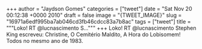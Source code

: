
+++
author = "Jaydson Gomes"
categories = ["tweet"]
date = "Sat Nov 20 00:12:38 +0000 2010"
draft = false
image = "{TWEET_IMAGE}"
slug = "16971a6edf995ba7ab046cd3fb46cdcc83a7b8ac"
tags = ["tweet"]
title = """Loko! RT @lucnascimento S..."""
+++
Loko! RT @lucnascimento Stephen King escreveu: Christine, O Cemitério Maldito, A Hora do Lobisomem! Todos no mesmo ano de 1983.
